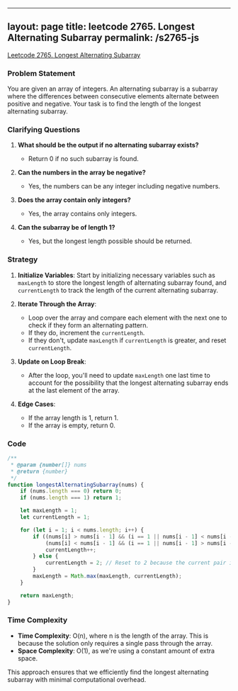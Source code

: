 
---
layout: page
title: leetcode 2765. Longest Alternating Subarray
permalink: /s2765-js
---
[Leetcode 2765. Longest Alternating Subarray](https://algoadvance.github.io/algoadvance/l2765)
### Problem Statement

You are given an array of integers. An alternating subarray is a subarray where the differences between consecutive elements alternate between positive and negative. Your task is to find the length of the longest alternating subarray.

### Clarifying Questions

1. **What should be the output if no alternating subarray exists?**
   - Return 0 if no such subarray is found.

2. **Can the numbers in the array be negative?**
   - Yes, the numbers can be any integer including negative numbers.

3. **Does the array contain only integers?**
   - Yes, the array contains only integers.

4. **Can the subarray be of length 1?**
   - Yes, but the longest length possible should be returned.

### Strategy

1. **Initialize Variables**: Start by initializing necessary variables such as `maxLength` to store the longest length of alternating subarray found, and `currentLength` to track the length of the current alternating subarray.
   
2. **Iterate Through the Array**:
   - Loop over the array and compare each element with the next one to check if they form an alternating pattern.
   - If they do, increment the `currentLength`.
   - If they don't, update `maxLength` if `currentLength` is greater, and reset `currentLength`.

3. **Update on Loop Break**:
   - After the loop, you'll need to update `maxLength` one last time to account for the possibility that the longest alternating subarray ends at the last element of the array.

4. **Edge Cases**:
   - If the array length is 1, return 1.
   - If the array is empty, return 0.

### Code

```javascript
/**
 * @param {number[]} nums
 * @return {number}
 */
function longestAlternatingSubarray(nums) {
    if (nums.length === 0) return 0;
    if (nums.length === 1) return 1;

    let maxLength = 1;
    let currentLength = 1;

    for (let i = 1; i < nums.length; i++) {
        if ((nums[i] > nums[i - 1] && (i == 1 || nums[i - 1] < nums[i - 2])) ||
            (nums[i] < nums[i - 1] && (i == 1 || nums[i - 1] > nums[i - 2]))) {
            currentLength++;
        } else {
            currentLength = 2; // Reset to 2 because the current pair itself can start a new alternating subarray
        }
        maxLength = Math.max(maxLength, currentLength);
    }

    return maxLength;
}
```

### Time Complexity

- **Time Complexity**: O(n), where n is the length of the array. This is because the solution only requires a single pass through the array.
- **Space Complexity**: O(1), as we're using a constant amount of extra space.

This approach ensures that we efficiently find the longest alternating subarray with minimal computational overhead.